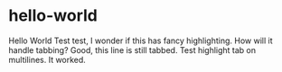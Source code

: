 # hello-world
Hello World
Test test, I wonder if this has fancy highlighting.
  How will it handle tabbing?
  Good, this line is still tabbed.
      Test highlight tab
      on multilines.
    It worked.

